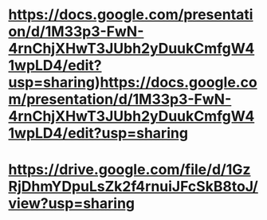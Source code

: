 #  https://docs.google.com/presentation/d/1M33p3-FwN-4rnChjXHwT3JUbh2yDuukCmfgW41wpLD4/edit?usp=sharing)https://docs.google.com/presentation/d/1M33p3-FwN-4rnChjXHwT3JUbh2yDuukCmfgW41wpLD4/edit?usp=sharing
# https://drive.google.com/file/d/1GzRjDhmYDpuLsZk2f4rnuiJFcSkB8toJ/view?usp=sharing
